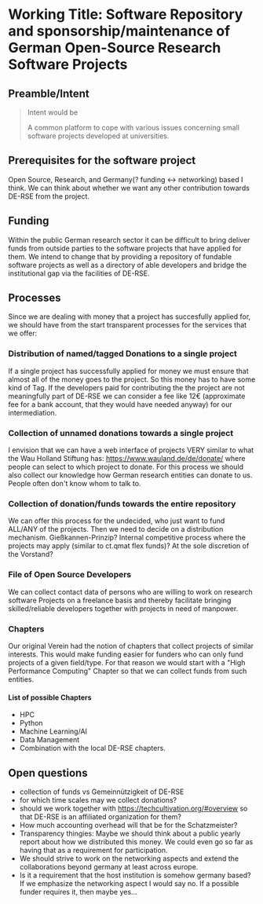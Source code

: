 # Working Title: Software Repository and sponsorship/maintenance of German Open-Source Research Software Projects

## Preamble/Intent

> Intent would be 
> 
>   A common platform to  cope with various issues concerning small software projects developed at universities.     
> 
>



## Prerequisites for the software project
Open Source, Research, and Germany(? funding <-> networking) based I think.
We can think about whether we want any other contribution towards DE-RSE from the project.

##  Funding
Within the public German research sector it can be difficult to bring deliver funds from outside
parties to the software projects that have applied for them.
We intend to change that by providing a repository of fundable software projects
as well as a directory of able developers and bridge the institutional gap via 
the facilities of DE-RSE.

## Processes
Since we are dealing with money that a project has succesfully applied for, we should have from the start transparent
processes for the services that we offer:
### Distribution of named/tagged Donations to a single project
If a single project has successfully applied for money we must ensure that almost all of the money
goes to the project. So this money has to have some kind of Tag.
If the developers paid for contributing the the project are not meaningfully part of DE-RSE we can consider
a fee like 12€ (approximate fee for a bank account, that they would have needed anyway) for our intermediation.

### Collection of unnamed donations towards a single project
I envision that we can have a web interface of projects VERY similar to what the Wau Holland Stiftung has:
https://www.wauland.de/de/donate/
where people can select to which project to donate.
For this process we should also collect our knowledge how German research entities can donate 
to us. People often don't know whom to talk to.

### Collection of donation/funds towards the entire repository
We can offer this process for the undecided, who just want to fund ALL/ANY of the projects.
Then we need to decide on a distribution mechanism.
Gießkannen-Prinzip? Internal competitive process where the projects may apply (similar to ct.qmat flex funds)?
At the sole discretion of the Vorstand?

### File of Open Source Developers
We can collect contact data of persons who are willing to work on research software Projects on
a freelance basis and thereby facilitate bringing skilled/reliable developers together with projects in need of
manpower.

### Chapters
Our original Verein had the notion of chapters that collect projects of similar interests.
This would make funding easier for funders who can only fund projects of a given field/type.
For that reason we would start with a "High Performance Computing" Chapter so that we can collect funds 
from such entities.

#### List of possible Chapters
- HPC
- Python
- Machine Learning/AI
- Data Management 
- Combination with the local DE-RSE chapters.

## Open questions
- collection of funds vs Gemeinnützigkeit of DE-RSE
- for which time scales may we collect donations?
- should we work together with https://techcultivation.org/#overview so that DE-RSE is an affiliated organization for them?
- How much accounting overhead will that be for the Schatzmeister?
- Transparency thingies: Maybe we should think about a public yearly report about how we distributed this money. We could even go so far as having that as a requirement for participation.
- We should strive to work on the networking aspects and extend the collaborations beyond germany at least across europe.
- Is it a requirement that the host institution is somehow germany based? If we emphasize the networking aspect I would say no. If a possible funder requires it, then maybe yes...
